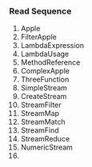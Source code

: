 ### **Read Sequence**
1. Apple
2. FilterApple
3. LambdaExpression
4. LambdaUsage
5. MethodReference
6. ComplexApple
7. ThreeFunction
8. SimpleStream
9. CreateStream
10. StreamFilter
11. StreamMap
12. StreamMatch
13. StreamFind
14. StreamReduce
15. NumericStream
16. 